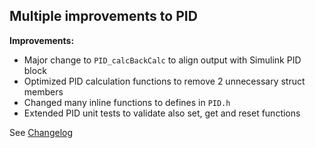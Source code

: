 ## Multiple improvements to PID

**Improvements:**
- Major change to `PID_calcBackCalc` to align output with Simulink PID block
- Optimized PID calculation functions to remove 2 unnecessary struct members
- Changed many inline functions to defines in `PID.h`
- Extended PID unit tests to validate also set, get and reset functions

See [Changelog](Changelog.md)